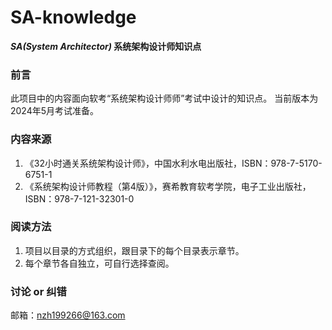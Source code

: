 # SA-knowledge
***SA(System Architector)* 系统架构设计师知识点**

### 前言
此项目中的内容面向软考“系统架构设计师师”考试中设计的知识点。
当前版本为2024年5月考试准备。


### 内容来源
1. 《32小时通关系统架构设计师》，中国水利水电出版社，ISBN：978-7-5170-6751-1
2. 《系统架构设计师教程（第4版）》，赛希教育软考学院，电子工业出版社，ISBN：978-7-121-32301-0


### 阅读方法
1. 项目以目录的方式组织，跟目录下的每个目录表示章节。
2. 每个章节各自独立，可自行选择查阅。


### 讨论 or 纠错
邮箱：nzh199266@163.com

